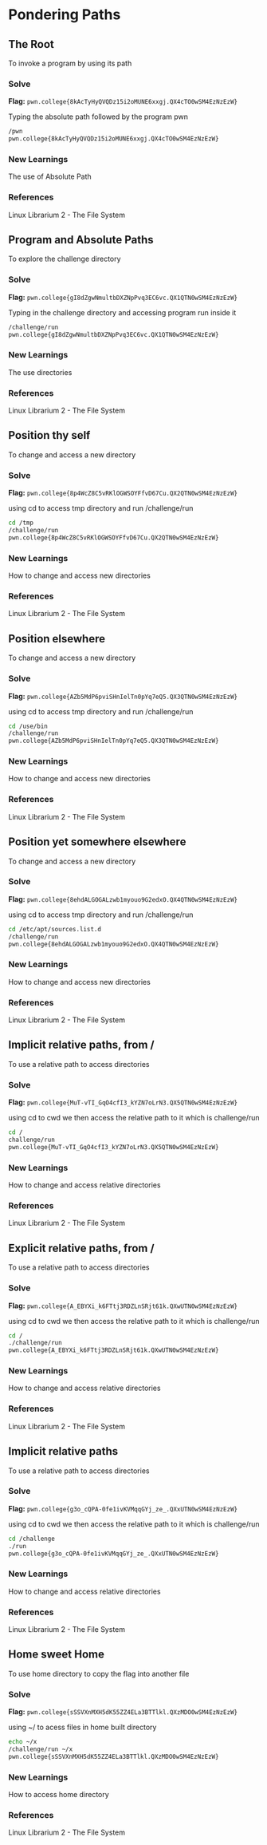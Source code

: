 # Pondering Paths

## The Root
To invoke a program by using its path

### Solve
**Flag:** `pwn.college{8kAcTyHyQVQDz15i2oMUNE6xxgj.QX4cTO0wSM4EzNzEzW}`

Typing the absolute path followed by the program pwn

```bash
/pwn
pwn.college{8kAcTyHyQVQDz15i2oMUNE6xxgj.QX4cTO0wSM4EzNzEzW}
```

### New Learnings
The use of Absolute Path

### References 
Linux Librarium 2 - The File System

## Program and Absolute Paths
To explore the challenge directory

### Solve
**Flag:** `pwn.college{gI8dZgwNmultbDXZNpPvq3EC6vc.QX1QTN0wSM4EzNzEzW}`

Typing in the challenge directory and accessing program run inside it

```bash
/challenge/run
pwn.college{gI8dZgwNmultbDXZNpPvq3EC6vc.QX1QTN0wSM4EzNzEzW}
```

### New Learnings
The use directories

### References 
Linux Librarium 2 - The File System

## Position thy self
To change and access a new directory

### Solve
**Flag:** `pwn.college{8p4WcZ8C5vRKlOGWSOYFfvD67Cu.QX2QTN0wSM4EzNzEzW}`

using cd to access tmp directory and run /challenge/run

```bash
cd /tmp
/challenge/run
pwn.college{8p4WcZ8C5vRKlOGWSOYFfvD67Cu.QX2QTN0wSM4EzNzEzW}
```

### New Learnings
How to change and access new directories 

### References 
Linux Librarium 2 - The File System

## Position elsewhere
To change and access a new directory

### Solve
**Flag:** `pwn.college{AZb5MdP6pviSHnIelTn0pYq7eQ5.QX3QTN0wSM4EzNzEzW}`

using cd to access tmp directory and run /challenge/run

```bash
cd /use/bin
/challenge/run
pwn.college{AZb5MdP6pviSHnIelTn0pYq7eQ5.QX3QTN0wSM4EzNzEzW}
```

### New Learnings
How to change and access new directories 

### References 
Linux Librarium 2 - The File System

## Position yet somewhere elsewhere
To change and access a new directory

### Solve
**Flag:** `pwn.college{8ehdALGOGALzwb1myouo9G2edxO.QX4QTN0wSM4EzNzEzW}`

using cd to access tmp directory and run /challenge/run

```bash
cd /etc/apt/sources.list.d
/challenge/run
pwn.college{8ehdALGOGALzwb1myouo9G2edxO.QX4QTN0wSM4EzNzEzW}
```

### New Learnings
How to change and access new directories 

### References 
Linux Librarium 2 - The File System

## Implicit relative paths, from /
To use a relative path to access directories

### Solve
**Flag:** `pwn.college{MuT-vTI_GqO4cfI3_kYZN7oLrN3.QX5QTN0wSM4EzNzEzW}`

using cd to cwd we then access the relative path to it which is challenge/run

```bash
cd /
challenge/run
pwn.college{MuT-vTI_GqO4cfI3_kYZN7oLrN3.QX5QTN0wSM4EzNzEzW}
```

### New Learnings
How to change and access relative directories 

### References 
Linux Librarium 2 - The File System

## Explicit relative paths, from /
To use a relative path to access directories

### Solve
**Flag:** `pwn.college{A_EBYXi_k6FTtj3RDZLnSRjt61k.QXwUTN0wSM4EzNzEzW}`

using cd to cwd we then access the relative path to it which is challenge/run

```bash
cd /
./challenge/run
pwn.college{A_EBYXi_k6FTtj3RDZLnSRjt61k.QXwUTN0wSM4EzNzEzW}
```

### New Learnings
How to change and access relative directories 

### References 
Linux Librarium 2 - The File System

## Implicit relative paths
To use a relative path to access directories

### Solve
**Flag:** `pwn.college{g3o_cQPA-0fe1ivKVMqqGYj_ze_.QXxUTN0wSM4EzNzEzW}`

using cd to cwd we then access the relative path to it which is challenge/run

```bash
cd /challenge
./run
pwn.college{g3o_cQPA-0fe1ivKVMqqGYj_ze_.QXxUTN0wSM4EzNzEzW}
```

### New Learnings
How to change and access relative directories 

### References 
Linux Librarium 2 - The File System

## Home sweet Home
To use home directory to copy the flag into another file

### Solve
**Flag:** `pwn.college{sSSVXnMXH5dK55ZZ4ELa3BTTlkl.QXzMDO0wSM4EzNzEzW}`

using ~/ to acess files in home built directory

```bash
echo ~/x
/challenge/run ~/x
pwn.college{sSSVXnMXH5dK55ZZ4ELa3BTTlkl.QXzMDO0wSM4EzNzEzW}
```

### New Learnings
How to  access home directory 

### References 
Linux Librarium 2 - The File System

